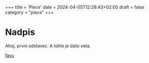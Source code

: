 +++
title = 'Piece'
date = 2024-04-05T12:28:43+02:00
draft = false
category = "piece"
+++

# Nadpis

Ahoj, prvni odstavec.
A tohle je dalsi veta.

[favu](https://favu.vut.cz)

